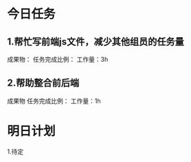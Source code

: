 # 今日任务

## 1.帮忙写前端js文件，减少其他组员的任务量
成果物：
任务完成比例：
工作量：3h
## 2.帮助整合前后端
成果物
任务完成比例：
工作量：1h



# 明日计划
1.待定



